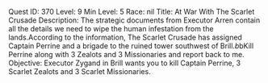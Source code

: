 Quest ID: 370
Level: 9
Min Level: 5
Race: nil
Title: At War With The Scarlet Crusade
Description: The strategic documents from Executor Arren contain all the details we need to wipe the human infestation from the lands.According to the information, The Scarlet Crusade has assigned Captain Perrine and a brigade to the ruined tower southwest of Brill.$b$bKill Perrine along with 3 Zealots and 3 Missionaries and report back to me.
Objective: Executor Zygand in Brill wants you to kill Captain Perrine, 3 Scarlet Zealots and 3 Scarlet Missionaries.
